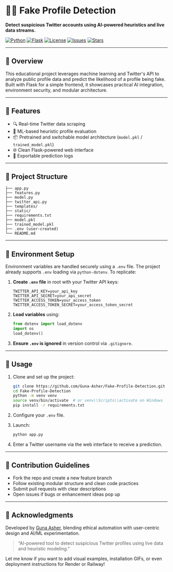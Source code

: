 # 🕵️‍♀️ Fake Profile Detection

**Detect suspicious Twitter accounts using AI-powered heuristics and live data streams.**

[![Python](https://img.shields.io/badge/Python-3.10-blue)](https://www.python.org/)
[![Flask](https://img.shields.io/badge/Flask-Web%20Framework-lightgrey)](https://flask.palletsprojects.com/)
[![License](https://img.shields.io/badge/License-MIT-green)](https://choosealicense.com/licenses/mit/)
[![Issues](https://img.shields.io/github/issues/Guna-Asher/Fake-Profile-Detection)](https://github.com/Guna-Asher/Fake-Profile-Detection/issues)
[![Stars](https://img.shields.io/github/stars/Guna-Asher/Fake-Profile-Detection?style=social)](https://github.com/Guna-Asher/Fake-Profile-Detection)

---

## 🧠 Overview

This educational project leverages machine learning and Twitter's API to analyze public profile data and predict the likelihood of a profile being fake. Built with Flask for a simple frontend, it showcases practical AI integration, environment security, and modular architecture.

---

## 🚀 Features

- 🔍 Real-time Twitter data scraping
- 🧠 ML-based heuristic profile evaluation
- 📦 Pretrained and switchable model architecture (`model.pkl` / `trained_model.pkl`)
- 🌐 Clean Flask-powered web interface
- 📄 Exportable prediction logs

---

## 📁 Project Structure

```
├── app.py
├── features.py
├── model.py
├── twitter_api.py
├── templates/
├── static/
├── requirements.txt
├── model.pkl
├── trained_model.pkl
├── .env (user-created)
└── README.md
```

---

## 🔐 Environment Setup

Environment variables are handled securely using a `.env` file. The project already supports `.env` loading via `python-dotenv`. To replicate:

1. **Create `.env` file** in root with your Twitter API keys:

   ```
   TWITTER_API_KEY=your_api_key
   TWITTER_API_SECRET=your_api_secret
   TWITTER_ACCESS_TOKEN=your_access_token
   TWITTER_ACCESS_TOKEN_SECRET=your_access_token_secret
   ```

2. **Load variables** using:

   ```python
   from dotenv import load_dotenv
   import os
   load_dotenv()
   ```

3. **Ensure `.env` is ignored** in version control via `.gitignore`.

---

## 🧪 Usage

1. Clone and set up the project:
   ```bash
   git clone https://github.com/Guna-Asher/Fake-Profile-Detection.git
   cd Fake-Profile-Detection
   python -m venv venv
   source venv/bin/activate  # or venv\\Scripts\\activate on Windows
   pip install -r requirements.txt
   ```

2. Configure your `.env` file.

3. Launch:
   ```bash
   python app.py
   ```

4. Enter a Twitter username via the web interface to receive a prediction.

---

## 🤝 Contribution Guidelines

- Fork the repo and create a new feature branch
- Follow existing modular structure and clean code practices
- Submit pull requests with clear descriptions
- Open issues if bugs or enhancement ideas pop up

---

## 📢 Acknowledgments

Developed by [Guna Asher](https://github.com/Guna-Asher), blending ethical automation with user-centric design and AI/ML experimentation.
> “AI-powered tool to detect suspicious Twitter profiles using live data and heuristic modeling.”

Let me know if you want to add visual examples, installation GIFs, or even deployment instructions for Render or Railway!
